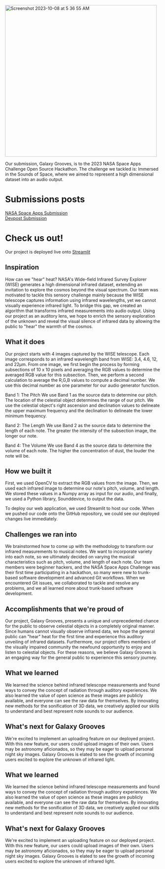 <img width="492" alt="Screenshot 2023-10-08 at 5 36 55 AM" src="https://github.com/GalaxyGrooves/.github/assets/57195399/1f3142ee-6efd-4707-9ca9-40a8576d2321">

Our submission, Galaxy Grooves, is to the 2023 NASA Space Apps Challenge Open Source Hackathon. The challenge we tackled is: Immersed in the Sounds of Space, where we aimed to represent a high dimensional dataset into an audio output.

# Submissions posts
[NASA Space Apps Submission](https://www.spaceappschallenge.org/2023/find-a-team/galaxy-grooves/?tab=project)  
[Devpost Submission](https://devpost.com/software/galaxy-grooves)

# Check us out!
Our project is deployed live onto [Streamlit](https://galaxygrooves.streamlit.app/)

## Inspiration
How can we "hear" heat? NASA's Wide-field Infrared Survey Explorer (WISE) generates a high dimensional infrared dataset, extending an invitation to explore the cosmos beyond the visual spectrum. Our team was motivated to tackle this sensory challenge mainly because the WISE telescope captures information using infrared wavelengths, yet we cannot visually experience infrared light. To bridge this gap, we created an algorithm that transforms infrared measurements into audio output. Using our project as an auditory lens, we hope to enrich the sensory exploration of the unknown and reveal the visual silence of infrared data by allowing the public to "hear" the warmth of the cosmos.

## What it does
Our project starts with 4 images captured by the WISE telescope. Each image corresponds to an infrared wavelength band from WISE: 3.4, 4.6, 12, and 22μm. From one image, we first begin the process by forming subsections of 10 x 10 pixels and averaging the RGB values to determine the averaged RGB value for this subsection. Then, we perform a second calculation to average the R,G,B values to compute a decimal number. We use this decimal number as one parameter for our audio generator function.

Band 1: The Pitch
We use Band 1 as the source data to determine our pitch. The location of the celestial object determines the range of our pitch. We use the celestial object's right ascension and declination values to delineate the upper maximum frequency and the declination to delineate the lower minimum frequency.

Band 2: The Length
We use Band 2 as the source data to determine the length of each note. The greater the intensity of the subsection image, the longer our note.

Band 4: The Volume
We use Band 4 as the source data to determine the volume of each note. The higher the concentration of dust, the louder the note will be.

## How we built it
First, we used OpenCV to extract the RGB values from the image. Then, we used each infrared image to determine our note's pitch, volume, and length. We stored these values in a Numpy array as input for our audio, and finally, we used a Python library, Sounddevice, to output the data.

To deploy our web application, we used Streamlit to host our code. When we pushed our code onto the GitHub repository, we could see our deployed changes live immediately.

## Challenges we ran into
We brainstormed how to come up with the methodology to transform our infrared measurements to musical notes. We want to incorporate variety into each note, so we ultimately decided on varying the musical characteristics such as pitch, volume, and length of each note. Our team members were beginner hackers, and the NASA Space Apps Challenge was their first time participating in a hackathon, so many were new to trunk-based software development and advanced Git workflows. When we encountered Git issues, we collaborated to tackle and resolve any problems, and we all learned more about trunk-based software development.

## Accomplishments that we're proud of
Our project, Galaxy Grooves, presents a unique and unprecedented chance for the public to observe celestial objects in a completely original manner. Since humans cannot visually observe infrared data, we hope the general public can "hear" heat for the first time and experience this auditory unveiling of infrared datasets. Furthermore, our project offers members of the visually impaired community the newfound opportunity to enjoy and listen to celestial objects. For these reasons, we believe Galaxy Grooves is an engaging way for the general public to experience this sensory journey.

## What we learned
We learned the science behind infrared telescope measurements and found ways to convey the concept of radiation through auditory experiences. We also learned the value of open science as these images are publicly available, and everyone can see the raw data for themselves. By innovating new methods for the sonification of 3D data, we creatively applied our skills to understand and best represent note sounds to our audience.

## What's next for Galaxy Grooves
We're excited to implement an uploading feature on our deployed project. With this new feature, our users could upload images of their own. Users may be astronomy aficionados, so they may be eager to upload personal night sky images. Galaxy Grooves is elated to see the growth of incoming users excited to explore the unknown of infrared light. 

## What we learned
We learned the science behind infrared telescope measurements and found ways to convey the concept of radiation through auditory experiences. We also learned the value of open science as these images are publicly available, and everyone can see the raw data for themselves. By innovating new methods for the sonification of 3D data, we creatively applied our skills to understand and best represent note sounds to our audience.

## What's next for Galaxy Grooves
We're excited to implement an uploading feature on our deployed project. With this new feature, our users could upload images of their own. Users may be astronomy aficionados, so they may be eager to upload personal night sky images. Galaxy Grooves is elated to see the growth of incoming users excited to explore the unknown of infrared light. 
